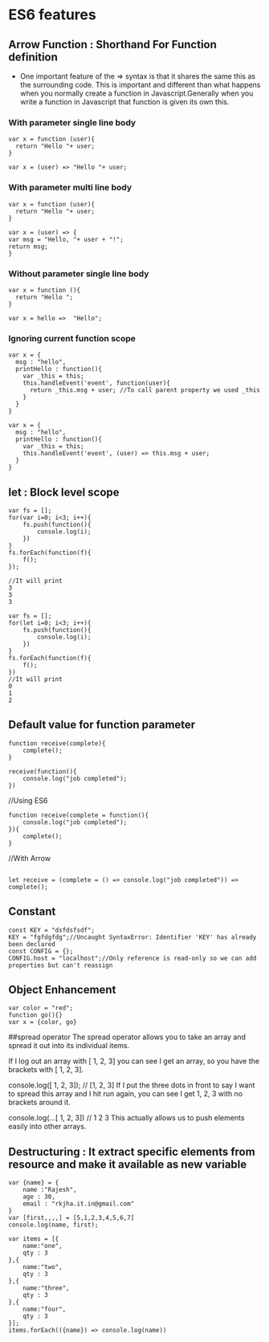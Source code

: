 # ES6 features
## Arrow Function : Shorthand For Function definition
- One important feature of the => syntax is that it shares the same this as the surrounding code. This is important and different than what happens when you normally create a function in Javascript.Generally when you write a function in Javascript that function is given its own this.
### With parameter single line body
```
var x = function (user){
  return "Hello "+ user;
}

var x = (user) => "Hello "+ user;
```

### With parameter multi line body
```
var x = function (user){
  return "Hello "+ user;
}

var x = (user) => {
var msg = "Hello, "+ user + "!"; 
return msg;
}
```

### Without parameter single line body
```
var x = function (){
  return "Hello ";
}

var x = hello =>  "Hello"; 
```

### Ignoring current function scope
```
var x = {
  msg : "hello",
  printHello : function(){
    var _this = this;
    this.handleEvent('event', function(user){
      return _this.msg + user; //To call parent property we used _this
    }
  }
}

var x = {
  msg : "hello",
  printHello : function(){
    var _this = this;
    this.handleEvent('event', (user) => this.msg + user;
  }
}
```
## let : Block level scope
```
var fs = [];
for(var i=0; i<3; i++){
    fs.push(function(){
        console.log(i);
    })
}
fs.forEach(function(f){
    f();
});

//It will print 
3
3
3
```

```
var fs = [];
for(let i=0; i<3; i++){
    fs.push(function(){
        console.log(i);
    })
}
fs.forEach(function(f){
    f();
})
//It will print 
0
1
2
```
## Default value for function parameter
```
function receive(complete){
    complete();
}

receive(function(){
    console.log("job completed");
})
```
//Using ES6
```
function receive(complete = function(){
    console.log("job completed");
}){
    complete();
}
```
//With Arrow
```

let receive = (complete = () => console.log("job completed")) => complete();

```
## Constant
```
const KEY = "dsfdsfsdf";
KEY = "fgfdgfdg";//Uncaught SyntaxError: Identifier 'KEY' has already been declared
const CONFIG = {};
CONFIG.host = "localhost";//Only reference is read-only so we can add properties but can't reassign
```
## Object Enhancement
```
var color = "red";
function go(){}
var x = {color, go}
```
##spread operator
The spread operator allows you to take an array and spread it out into its individual items.

If I log out an array with [ 1, 2, 3] you can see I get an array, so you have the brackets with [ 1, 2, 3].

console.log([ 1, 2, 3]); // [1, 2, 3]
If I put the three dots in front to say I want to spread this array and I hit run again, you can see I get 1, 2, 3 with no brackets around it.

console.log(...[ 1, 2, 3]) // 1 2 3
This actually allows us to push elements easily into other arrays.

## Destructuring : It extract specific elements from resource and make it available as new variable
```
var {name} = {
    name :"Rajesh",
    age : 30,
    email : "rkjha.it.in@gmail.com"
}
var [first,,,,] = [5,1,2,3,4,5,6,7]
console.log(name, first);

var items = [{
    name:"one",
    qty : 3
},{
    name:"two",
    qty : 3
},{
    name:"three",
    qty : 3
},{
    name:"four",
    qty : 3
}];
items.forEach(({name}) => console.log(name))
```
